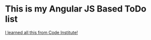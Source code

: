 # This is my Angular JS Based ToDo list
 

[I learned all this from Code Institute!](http://codeinstitute.net)